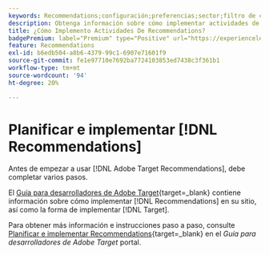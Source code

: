 ```yaml
---
keywords: Recommendations;configuración;preferencias;sector;filtro de criterios incompatibles;grupo de hosts predeterminado;URL de base en miniatura;token de api de recomendaciones
description: Obtenga información sobre cómo implementar actividades de Recommendations en Adobe Target.
title: ¿Cómo Implemento Actividades De Recommendations?
badgePremium: label="Premium" type="Positive" url="https://experienceleague.adobe.com/docs/target/using/introduction/intro.html?lang=en#premium newtab=true" tooltip="Consulte qué se incluye en Target Premium."
feature: Recommendations
exl-id: b6edb504-a8b6-4379-99c1-6907e71601f9
source-git-commit: fe1e97710e7692ba7724103853ed7438c3f361b1
workflow-type: tm+mt
source-wordcount: '94'
ht-degree: 20%

---
```


# Planificar e implementar [!DNL Recommendations]

Antes de empezar a usar [!DNL Adobe Target Recommendations], debe completar varios pasos.

El [Guía para desarrolladores de Adobe Target](https://experienceleague.adobe.com/docs/target-dev/developer/overview.html?lang=es){target=_blank} contiene información sobre cómo implementar [!DNL Recommendations] en su sitio, así como la forma de implementar [!DNL Target].

Para obtener más información e instrucciones paso a paso, consulte [Planificar e implementar Recommendations](https://experienceleague.adobe.com/docs/target-dev/developer/recommendations.html){target=_blank} en el *Guía para desarrolladores de Adobe Target* portal.
